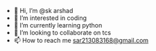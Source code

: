 - 👋 Hi, I’m @sk arshad
- 👀 I’m interested in coding
- 🌱 I’m currently learning python
- 💞️ I’m looking to collaborate on  tcs
- 📫 How to reach me sar213083168@gmail.com

<!---
skarshad1928/skarshad1928 is a ✨ special ✨ repository because its `README.md` (this file) appears on your GitHub profile.
You can click the Preview link to take a look at your changes.
--->
